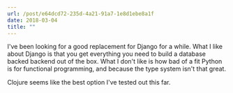 ```yaml
---
url: /post/e64dcd72-235d-4a21-91a7-1e8d1ebe8a1f
date: 2018-03-04
title: ""
---
```




I've been looking for a good replacement for Django for a while. What I like about Django is that you get everything you need to build a database backed backend out of the box. What I don't like is how bad of a fit Python is for functional programming, and because the type system isn't that great. 



Clojure seems like the best option I've tested out this far. 
